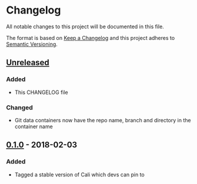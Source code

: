 # Changelog
All notable changes to this project will be documented in this file.

The format is based on [Keep a Changelog](http://keepachangelog.com/en/1.0.0/)
and this project adheres to [Semantic Versioning](http://semver.org/spec/v2.0.0.html).

[Unreleased]: https://github.com/skybet/cali/compare/v0.1.0...master
[0.1.0]:      https://github.com/skybet/cali/compare/init...v0.1.0

## [Unreleased]
### Added
- This CHANGELOG file

### Changed
- Git data containers now have the repo name, branch and directory in the container name


## [0.1.0] - 2018-02-03
### Added
- Tagged a stable version of Cali which devs can pin to
